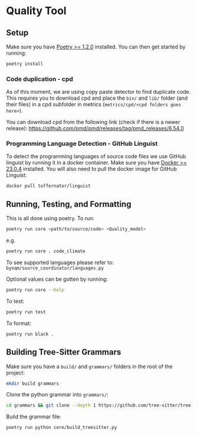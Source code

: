 # Quality Tool

## Setup

Make sure you have [Poetry >= 1.2.0](https://python-poetry.org/docs/) installed.
You can then get started by running:

```sh
poetry install
```

### Code duplication - cpd

As of this moment, we are using copy paste detector to find duplicate code.
This requires you to download cpd and place the `bin/` and `lib/` folder (and their files) in a cpd subfolder in metrics (`metrics/cpd/<cpd folders goes here>`).

You can download cpd from the following link (check if there is a newer release): https://github.com/pmd/pmd/releases/tag/pmd_releases/6.54.0

### Programming Language Detection - GitHub Linguist

To detect the programming languages of source code files we use GitHub linguist by running it in a docker container. 
Make sure you have [Docker >= 23.0.4](https://docs.docker.com/) installed.
You will also need to pull the docker image for GitHub Linguist:

```shell
docker pull toffernator/linguist
```

## Running, Testing, and Formatting

This is all done using poetry. To run:

```sh
poetry run core <path/to/source/code> <Quality_model>
```
e.g.
```sh
poetry run core . code_climate
```

To see supported languages please refer to: `byoqm/source_coordinator/languages.py`

Optional values can be gotten by running: 

```sh
poetry run core --help
```

To test:

```sh
poetry run test
```

To format:

```
poetry run black .
```


## Building Tree-Sitter Grammars

Make sure you have a `build/` and `grammars/` folders in the root of the project:

```sh
mkdir build grammars
```

Clone the python grammar into `grammars/`:


```sh
cd grammars && git clone --depth 1 https://github.com/tree-sitter/tree-sitter-python && git clone --depth 1 https://github.com/tree-sitter/tree-sitter-c-sharp && git clone --depth 1 https://github.com/tree-sitter/tree-sitter-java && cd -
```

Build the grammar file:

```sh
poetry run python core/build_treesitter.py
```

